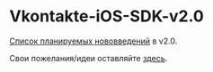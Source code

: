 Vkontakte-iOS-SDK-v2.0
======================

[Список планируемых нововведений](https://github.com/AndrewShmig/Vkontakte-iOS-SDK-v2.0/issues?labels=Future+features&page=1&state=open) в v2.0.

Свои пожелания/идеи оставляйте [здесь](https://github.com/AndrewShmig/Vkontakte-iOS-SDK-v2.0/issues).

